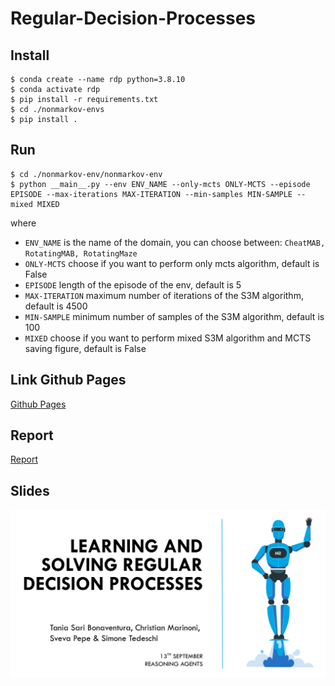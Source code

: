 # Regular-Decision-Processes

## Install

```
$ conda create --name rdp python=3.8.10
$ conda activate rdp
$ pip install -r requirements.txt
$ cd ./nonmarkov-envs
$ pip install .
```

## Run

``` 
$ cd ./nonmarkov-env/nonmarkov-env
$ python __main__.py --env ENV_NAME --only-mcts ONLY-MCTS --episode EPISODE --max-iterations MAX-ITERATION --min-samples MIN-SAMPLE --mixed MIXED
```

where
- `ENV_NAME` is the name of the domain, you can choose between: `CheatMAB, RotatingMAB, RotatingMaze`
- `ONLY-MCTS` choose if you want to perform only mcts algorithm, default is False
- `EPISODE` length of the episode of the env, default is 5
- `MAX-ITERATION` maximum number of iterations of the S3M algorithm, default is 4500
- `MIN-SAMPLE` minimum number of samples of the S3M algorithm, default is 100
- `MIXED` choose if you want to perform mixed S3M algorithm and MCTS saving figure, default is False


## Link Github Pages

[Github Pages](https://pepes97.github.io/Regular-Decision-Processes/)


## Report

[Report](https://github.com/pepes97/Regular-Decision-Processes/blob/main/report/RDP.pdf)

## Slides


<a href src="https://docs.google.com/presentation/d/e/2PACX-1vQ9cK2ABjeM17yF9tYKtDtj0tjliVS2fFp3V6XKZAN9G9jS3etlh_Uqaskk6GBUxQ/embed?start=false&loop=false&delayms=60000" target="_blank">
<img src= "./slides/start.png"/>
</a>
<center>